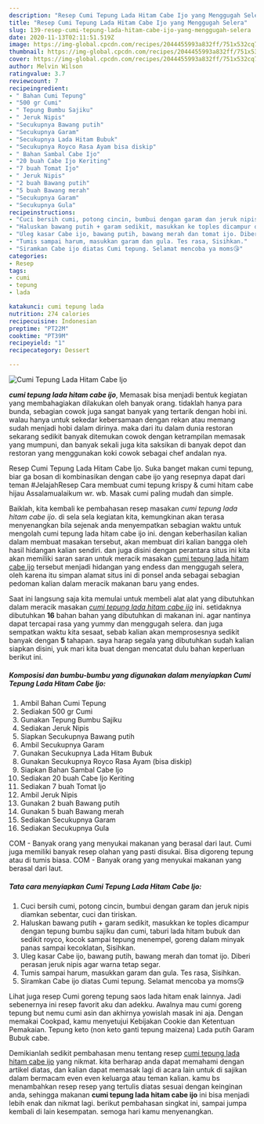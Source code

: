 ```yaml
---
description: "Resep Cumi Tepung Lada Hitam Cabe Ijo yang Menggugah Selera"
title: "Resep Cumi Tepung Lada Hitam Cabe Ijo yang Menggugah Selera"
slug: 139-resep-cumi-tepung-lada-hitam-cabe-ijo-yang-menggugah-selera
date: 2020-11-13T02:11:51.519Z
image: https://img-global.cpcdn.com/recipes/2044455993a832ff/751x532cq70/cumi-tepung-lada-hitam-cabe-ijo-foto-resep-utama.jpg
thumbnail: https://img-global.cpcdn.com/recipes/2044455993a832ff/751x532cq70/cumi-tepung-lada-hitam-cabe-ijo-foto-resep-utama.jpg
cover: https://img-global.cpcdn.com/recipes/2044455993a832ff/751x532cq70/cumi-tepung-lada-hitam-cabe-ijo-foto-resep-utama.jpg
author: Melvin Wilson
ratingvalue: 3.7
reviewcount: 7
recipeingredient:
- " Bahan Cumi Tepung"
- "500 gr Cumi"
- " Tepung Bumbu Sajiku"
- " Jeruk Nipis"
- "Secukupnya Bawang putih"
- "Secukupnya Garam"
- "Secukupnya Lada Hitam Bubuk"
- "Secukupnya Royco Rasa Ayam bisa diskip"
- " Bahan Sambal Cabe Ijo"
- "20 buah Cabe Ijo Keriting"
- "7 buah Tomat Ijo"
- " Jeruk Nipis"
- "2 buah Bawang putih"
- "5 buah Bawang merah"
- "Secukupnya Garam"
- "Secukupnya Gula"
recipeinstructions:
- "Cuci bersih cumi, potong cincin, bumbui dengan garam dan jeruk nipis diamkan sebentar, cuci dan tiriskan."
- "Haluskan bawang putih + garam sedikit, masukkan ke toples dicampur dengan tepung bumbu sajiku dan cumi, taburi lada hitam bubuk dan sedikit royco, kocok sampai tepung menempel, goreng dalam minyak panas sampai kecoklatan, Sisihkan."
- "Uleg kasar Cabe ijo, bawang putih, bawang merah dan tomat ijo. Diberi perasan jeruk nipis agar warna tetap segar."
- "Tumis sampai harum, masukkan garam dan gula. Tes rasa, Sisihkan."
- "Siramkan Cabe ijo diatas Cumi tepung. Selamat mencoba ya moms😘"
categories:
- Resep
tags:
- cumi
- tepung
- lada

katakunci: cumi tepung lada 
nutrition: 274 calories
recipecuisine: Indonesian
preptime: "PT22M"
cooktime: "PT39M"
recipeyield: "1"
recipecategory: Dessert

---
```



![Cumi Tepung Lada Hitam Cabe Ijo](https://img-global.cpcdn.com/recipes/2044455993a832ff/751x532cq70/cumi-tepung-lada-hitam-cabe-ijo-foto-resep-utama.jpg)

<b><i>cumi tepung lada hitam cabe ijo</i></b>, Memasak bisa menjadi bentuk kegiatan yang membahagiakan dilakukan oleh banyak orang. tidaklah hanya para bunda, sebagian cowok juga sangat banyak yang tertarik dengan hobi ini. walau hanya untuk sekedar kebersamaan dengan rekan atau memang sudah menjadi hobi dalam dirinya. maka dari itu dalam dunia restoran sekarang sedikit banyak ditemukan cowok dengan ketrampilan memasak yang mumpuni, dan banyak sekali juga kita saksikan di banyak depot dan restoran yang menggunakan koki cowok sebagai chef andalan nya.

Resep Cumi Tepung Lada Hitam Cabe Ijo. Suka banget makan cumi tepung, biar ga bosan di kombinasikan dengan cabe ijo yang resepnya dapat dari teman #JelajahResep Cara membuat cumi tepung krispy &amp; cumi hitam cabe hijau Assalamualaikum wr. wb. Masak cumi paling mudah dan simple.

Baiklah, kita kembali ke pembahasan resep masakan <i>cumi tepung lada hitam cabe ijo</i>. di sela sela kegiatan kita, kemungkinan akan terasa menyenangkan bila sejenak anda menyempatkan sebagian waktu untuk mengolah cumi tepung lada hitam cabe ijo ini. dengan keberhasilan kalian dalam membuat masakan tersebut, akan membuat diri kalian bangga oleh hasil hidangan kalian sendiri. dan juga disini dengan perantara situs ini kita akan memiliki saran saran untuk meracik masakan <u>cumi tepung lada hitam cabe ijo</u> tersebut menjadi hidangan yang endess dan menggugah selera, oleh karena itu simpan alamat situs ini di ponsel anda sebagai sebagian pedoman kalian dalam meracik makanan baru yang endes.


Saat ini langsung saja kita memulai untuk membeli alat alat yang dibutuhkan dalam meracik masakan <u><i>cumi tepung lada hitam cabe ijo</i></u> ini. setidaknya dibutuhkan <b>16</b> bahan bahan yang dibutuhkan di makanan ini. agar nantinya dapat tercapai rasa yang yummy dan menggugah selera. dan juga sempatkan waktu kita sesaat, sebab kalian akan memprosesnya sedikit banyak dengan <b>5</b> tahapan. saya harap segala yang dibutuhkan sudah kalian siapkan disini, yuk mari kita buat dengan mencatat dulu bahan keperluan berikut ini.

<!--inarticleads1-->

##### Komposisi dan bumbu-bumbu yang digunakan dalam menyiapkan Cumi Tepung Lada Hitam Cabe Ijo:

1. Ambil  Bahan Cumi Tepung
1. Sediakan 500 gr Cumi
1. Gunakan  Tepung Bumbu Sajiku
1. Sediakan  Jeruk Nipis
1. Siapkan Secukupnya Bawang putih
1. Ambil Secukupnya Garam
1. Gunakan Secukupnya Lada Hitam Bubuk
1. Gunakan Secukupnya Royco Rasa Ayam (bisa diskip)
1. Siapkan  Bahan Sambal Cabe Ijo
1. Sediakan 20 buah Cabe Ijo Keriting
1. Sediakan 7 buah Tomat Ijo
1. Ambil  Jeruk Nipis
1. Gunakan 2 buah Bawang putih
1. Gunakan 5 buah Bawang merah
1. Sediakan Secukupnya Garam
1. Sediakan Secukupnya Gula


COM - Banyak orang yang menyukai makanan yang berasal dari laut. Cumi juga memiliki banyak resep olahan yang pasti disukai. Bisa digoreng tepung atau di tumis biasa. COM - Banyak orang yang menyukai makanan yang berasal dari laut. 

<!--inarticleads2-->

##### Tata cara menyiapkan Cumi Tepung Lada Hitam Cabe Ijo:

1. Cuci bersih cumi, potong cincin, bumbui dengan garam dan jeruk nipis diamkan sebentar, cuci dan tiriskan.
1. Haluskan bawang putih + garam sedikit, masukkan ke toples dicampur dengan tepung bumbu sajiku dan cumi, taburi lada hitam bubuk dan sedikit royco, kocok sampai tepung menempel, goreng dalam minyak panas sampai kecoklatan, Sisihkan.
1. Uleg kasar Cabe ijo, bawang putih, bawang merah dan tomat ijo. Diberi perasan jeruk nipis agar warna tetap segar.
1. Tumis sampai harum, masukkan garam dan gula. Tes rasa, Sisihkan.
1. Siramkan Cabe ijo diatas Cumi tepung. Selamat mencoba ya moms😘


Lihat juga resep Cumi goreng tepung saos lada hitam enak lainnya. Jadi sebenernya ini resep favorit aku dan adekku. Awalnya mau cumi goreng tepung but nemu cumi asin dan akhirnya yowislah masak ini aja. Dengan memakai Cookpad, kamu menyetujui Kebijakan Cookie dan Ketentuan Pemakaian. Tepung keto (non keto ganti tepung maizena) Lada putih Garam Bubuk cabe. 

Demikianlah sedikit pembahasan menu tentang resep <u>cumi tepung lada hitam cabe ijo</u> yang nikmat. kita berharap anda dapat memahami dengan artikel diatas, dan kalian dapat memasak lagi di acara lain untuk di sajikan dalam bermacam even even keluarga atau teman kalian. kamu bs menambahkan resep resep yang tertulis diatas sesuai dengan keinginan anda, sehingga makanan <b>cumi tepung lada hitam cabe ijo</b> ini bisa menjadi lebih enak dan nikmat lagi. berikut pembahasan singkat ini, sampai jumpa kembali di lain kesempatan. semoga hari kamu menyenangkan.
